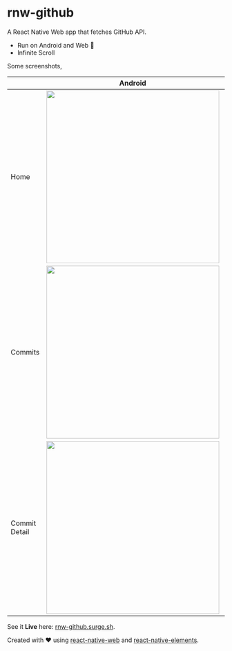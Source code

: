 # rnw-github
A React Native Web app that fetches GitHub API.

- Run on Android and Web 🎉
- Infinite Scroll

Some screenshots,

||Android|Web|
|-|-|-|
|Home|<img src="https://user-images.githubusercontent.com/17120764/46534747-7ddb9f80-c8d3-11e8-9263-ecce29998131.png" width=400 />|![rnw-github home](https://user-images.githubusercontent.com/17120764/46534692-4a007a00-c8d3-11e8-91b1-7794fca7491a.JPG)|
|Commits|<img src="https://user-images.githubusercontent.com/17120764/46534748-7ddb9f80-c8d3-11e8-80f0-64d6c0c70c14.png" width=400 />|![rnw-github commits](https://user-images.githubusercontent.com/17120764/46534691-4a007a00-c8d3-11e8-99fb-935953e277b4.JPG)|
|Commit Detail|<img src="https://user-images.githubusercontent.com/17120764/46534750-7e743600-c8d3-11e8-85aa-29e4fd0e0263.png" width=400 />|![rnw-github commit detail](https://user-images.githubusercontent.com/17120764/46534690-4967e380-c8d3-11e8-99eb-096edfcb2dcd.JPG)|

See it **Live** here: [rnw-github.surge.sh](http://rnw-github.surge.sh/). 

Created with ❤️ using [react-native-web](https://github.com/necolas/react-native-web) and [react-native-elements](https://github.com/react-native-training/react-native-elements).
